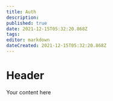 ```yaml
---
title: Auth
description: 
published: true
date: 2021-12-15T05:32:20.868Z
tags: 
editor: markdown
dateCreated: 2021-12-15T05:32:20.868Z
---
```


# Header
Your content here